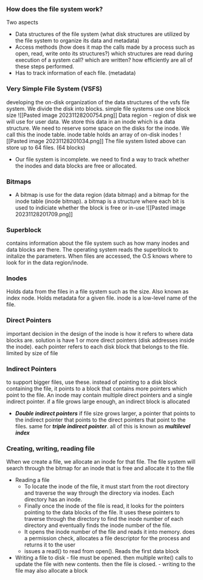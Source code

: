 
### How does the file system work?
Two aspects
- Data structures of the file system (what disk structures are utilized by the file system to organize its data and metadata)
- Access methods (how does it map the calls made by a process such as open, read, write onto its structures?) which structures are read during execution of a system call? which are written? how efficiently are all of these steps performed. 
- Has to track information of each file. (metadata)

### Very Simple File System (VSFS)
developing the on-disk organization of the data structures of the vsfs file system. We divide the disk into blocks. simple file systems use one block size
![[Pasted image 20231128200754.png]]
Data region - region of disk we will use for user data. 
We store this data in an inode which is a data structure. We need to reserve some space on the disks for the inode. We call this the inode table. inode table holds an array of on-disk inodes 
![[Pasted image 20231128201034.png]]
The file system listed above can store up to 64 files. (64 blocks)
- Our file system is incomplete. we need to find a way to track whether the inodes and data blocks are free or allocated. 
### Bitmaps
- A bitmap is use for the data region (data bitmap) and a bitmap for the inode table (inode bitmap). a bitmap is a structure where each bit is used to indiciate whether the block is free or in-use 
![[Pasted image 20231128201709.png]]

### Superblock
contains information about the file system such as how many inodes and data blocks are there.  The operating system reads the superblock to initalize the parameters. When files are accessed, the O.S knows where to look for in the data region/inode. 

### Inodes
Holds data from the files in a file system such as the size. Also known as index node. Holds metadata for a given file. inode is a low-level name of the file. 

### Direct Pointers
important decision in the design of the inode is how it refers to where data blocks are. solution is have 1 or more direct pointers (disk addresses inside the inode). each pointer refers to each disk block that belongs to the file. limited by size of file 

### Indirect Pointers
to support bigger files, use these. instead of pointing to a disk block containing the file, it points to a block that contains more pointers which point to the file. An inode may contain multiple direct pointers and a single indirect pointer. if a file grows large enough, an indirect block is allocated
- ***Double indirect pointers*** if file size grows larger, a pointer that points to the indirect pointer that points to the direct pointers that point to the files. same for ***triple indirect pointer***. all of this is known as ***multilevel index***


### Creating, writing, reading file
When we create a file, we allocate an inode for that file. The file system will search through the bitmap for an inode that is free and allocate it to the file
- Reading a file
	- To locate the inode of the file, it must start from the root directory and traverse the way through the directory via inodes. Each directory has an inode. 
	- Finally once the inode of the file is read, it looks for the pointers pointing to the data blocks of the file. It uses these pointers to traverse through the directory to find the inode number of each directory and eventually finds the inode number of the file. 
	- It opens the inode number of the file and reads it into memory. does a permission check, allocates a file descriptor for the process and returns it to the user 
	- issues a read() to read from open(). Reads the first data block
- Writing a file to disk
		- file must be opened. then multiple write() calls to update the file with new contents. then the file is closed. 
		- writing to the file may also allocate a block